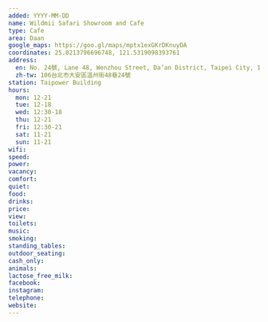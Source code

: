 ```yaml
---
added: YYYY-MM-DD
name: Wildmii Safari Showroom and Cafe
type: Cafe
area: Daan
google_maps: https://goo.gl/maps/mptx1exGKrDKnuyDA
coordinates: 25.0213796696748, 121.5319098393761
address:
  en: No. 24號, Lane 48, Wenzhou Street, Da’an District, Taipei City, 106
  zh-tw: 106台北市大安區溫州街48巷24號
station: Taipower Building
hours:
  mon: 12-21
  tue: 12-18
  wed: 12:30-18
  thu: 12-21
  fri: 12:30-21
  sat: 11-21
  sun: 11-21
wifi: 
speed: 
power: 
vacancy: 
comfort: 
quiet: 
food: 
drinks: 
price: 
view: 
toilets: 
music: 
smoking: 
standing_tables: 
outdoor_seating: 
cash_only: 
animals: 
lactose_free_milk: 
facebook: 
instagram: 
telephone: 
website: 
---
```

